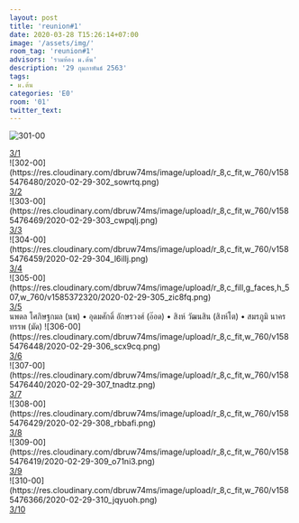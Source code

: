 ```yaml
---
layout: post
title: 'reunion#1'
date: 2020-03-28 T15:26:14+07:00
image: '/assets/img/'
room_tag: 'reunion#1'
advisors: 'รวมห้อง ม.ต้น'
description: '29 กุมภาพันธ์ 2563'
tags:
- ม.ต้น
categories: 'E0'
room: '01'
twitter_text:
---
```

![301-00](https://res.cloudinary.com/dbruw74ms/image/upload/r_8,c_fit,w_760/v1585476491/2020-02-29-301_a1xe6g.png)
<div class="tags">
  <a href="{{ 'a-301' | relative_url }}">3/1</a>
</div>
![302-00](https://res.cloudinary.com/dbruw74ms/image/upload/r_8,c_fit,w_760/v1585476480/2020-02-29-302_sowrtq.png)
<div class="tags">
  <a href="{{ '302' | relative_url }}">3/2</a>
</div>
![303-00](https://res.cloudinary.com/dbruw74ms/image/upload/r_8,c_fit,w_760/v1585476469/2020-02-29-303_cwpqlj.png)
<div class="tags">
  <a href="{{ 'b-303' | relative_url }}">3/3</a>
</div>
![304-00](https://res.cloudinary.com/dbruw74ms/image/upload/r_8,c_fit,w_760/v1585476459/2020-02-29-304_l6illj.png)
<div class="tags">
  <a href="{{ 'a-304' | relative_url }}">3/4</a>
</div>
![305-00](https://res.cloudinary.com/dbruw74ms/image/upload/r_8,c_fill,g_faces,h_507,w_760/v1585372320/2020-02-29-305_zic8fq.png)
<div class="tags">
<a href="{{ '305' | relative_url }}">3/5</a>
</div>
นพดล โศภิษฐกมล (นพ) • อุดมศักดิ์ อักษรวงศ์ (อ๊อด) • สิงห์ วัฒนสิน (สิงห์โต) • สมรภูมิ นาครทรรพ (มัด)
![306-00](https://res.cloudinary.com/dbruw74ms/image/upload/r_8,c_fit,w_760/v1585476448/2020-02-29-306_scx9cq.png)
<div class="tags">
  <a href="{{ 'a-306' | relative_url }}">3/6</a>
</div>
![307-00](https://res.cloudinary.com/dbruw74ms/image/upload/r_8,c_fit,w_760/v1585476440/2020-02-29-307_tnadtz.png)
<div class="tags">
  <a href="{{ '307' | relative_url }}">3/7</a>
</div>
![308-00](https://res.cloudinary.com/dbruw74ms/image/upload/r_8,c_fit,w_760/v1585476429/2020-02-29-308_rbbafi.png)
<div class="tags">
  <a href="{{ '308' | relative_url }}">3/8</a>
</div>
![309-00](https://res.cloudinary.com/dbruw74ms/image/upload/r_8,c_fit,w_760/v1585476419/2020-02-29-309_o71ni3.png)
<div class="tags">
  <a href="{{ '309' | relative_url }}">3/9</a>
</div>
![310-00](https://res.cloudinary.com/dbruw74ms/image/upload/r_8,c_fit,w_760/v1585476366/2020-02-29-310_jqyuoh.png)
<div class="tags">
  <a href="{{ 'd-310' | relative_url }}">3/10</a>
</div>
